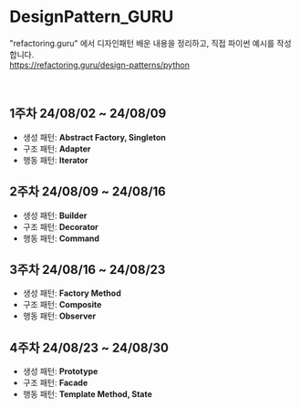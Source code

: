 # DesignPattern_GURU
"refactoring.guru" 에서 디자인패턴 배운 내용을 정리하고, 직접 파이썬 예시를 작성합니다.
<br>
https://refactoring.guru/design-patterns/python

<br>


## 1주차 24/08/02 ~ 24/08/09
- 생성 패턴: **Abstract Factory, Singleton**
- 구조 패턴: **Adapter**
- 행동 패턴: **Iterator**

## 2주차 24/08/09 ~ 24/08/16
- 생성 패턴: **Builder**
- 구조 패턴: **Decorator**
- 행동 패턴: **Command**

## 3주차 24/08/16 ~ 24/08/23
- 생성 패턴: **Factory Method**
- 구조 패턴: **Composite**
- 행동 패턴: **Observer**

## 4주차 24/08/23 ~ 24/08/30
- 생성 패턴: **Prototype**
- 구조 패턴: **Facade**
- 행동 패턴: **Template Method, State**
